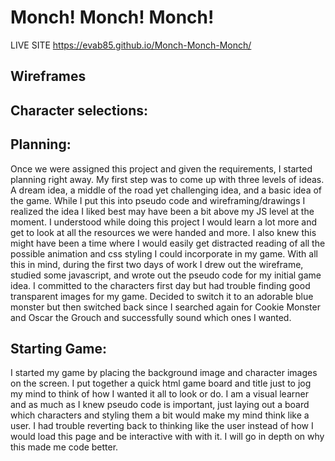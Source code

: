 # Monch! Monch! Monch!

LIVE SITE <https://evab85.github.io/Monch-Monch-Monch/>

## Wireframes

<insert images of wireframes>

## Character selections:
<insert images and background img>

## Planning:
Once we were assigned this project and given the requirements, I started planning right away. My first step was to come up with three levels of ideas. A dream idea, a middle of the road yet challenging idea, and a basic idea of the game. While I put this into pseudo code and wireframing/drawings I realized the idea I liked best may have been a bit above my JS level at the moment. I understood while doing this project I would learn a lot more and get to look at all the resources we were handed and more. I also knew this might have been a time where I would easily get distracted reading of all the possible animation and css styling I could incorporate in my game. With all this in mind, during the first two days of work I drew out the wireframe, studied some javascript, and wrote out the pseudo code for my initial game idea. I committed to the characters first day but had trouble finding good transparent images for my game. Decided to switch it to an adorable blue monster but then switched back since I searched again for Cookie Monster and Oscar the Grouch and successfully sound which ones I wanted.



## Starting Game:

I started my game by placing the background image and character images on the screen. I put together a quick html game board and title just to jog my mind to think of how I wanted it all to look or do. I am a visual learner and as much as I knew pseudo code is important, just laying out a board which characters and styling them a bit would make my mind think like a user. I had trouble reverting back to thinking like the user instead of how I would load this page and be interactive with with it. I will go in depth on why this made me code better.
